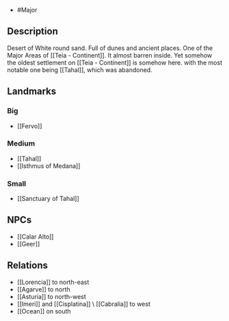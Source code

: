 - #Major
## Description
Desert of White round sand. Full of dunes and ancient places.
One of the Major Areas of [[Teia - Continent]]. It almost barren inside. Yet somehow the oldest settlement on [[Teia - Continent]] is somehow here.
with the most notable one being [[Tahal]], which was abandoned.
## Landmarks
### Big
- [[Fervo]]
### Medium
- [[Tahal]]
- [[Isthmus of Medana]]
### Small
- [[Sanctuary of Tahal]]
## NPCs
- [[Calar Alto]]
- [[Geer]]
## Relations
- [[Lorencia]] to north-east
- [[Agarve]] to north
- [[Asturia]] to north-west
- [[Imeri]] and [[Cisplatina]] \ [[Cabralia]] to west
- [[Ocean]] on south
